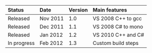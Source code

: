 | **Status**    | **Date**    | **Version** | **Main features** |
|:--------------|:------------|:------------|:------------------|
| Released      | Nov 2011    | 1.0         | VS 2008 C++ to gcc |
| Released      | Dec 2011    | 1.1         | VS 2008 C# to mono |
| Released      | Jan 2012    | 1.2         | VS 2010 C++ and C# |
| In progress   | Feb 2012    | 1.3         | Custom build steps |